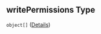 ## writePermissions Type

`object[]` ([Details](btpsa-usecase-properties-services-items-allof-1-then-allof-81-then-allof-1-then-properties-parameters-properties-writepermissions-items.md))

